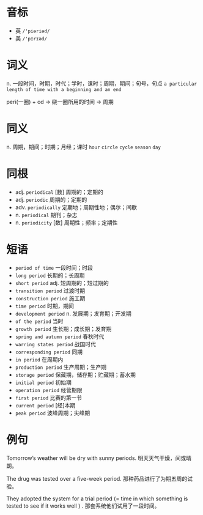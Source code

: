# 音标

- 英 `/'piəriəd/`
- 美 `/'pɪrɪəd/`

# 词义

n. 一段时间，时期，时代；学时，课时；周期，期间；句号，句点
`a particular length of time with a beginning and an end`



peri(一圈) + od → 绕一圈所用的时间 → 周期

# 同义

n. 周期，期间；时期；月经；课时
`hour` `circle` `cycle` `season` `day`

# 同根

- adj. `periodical` [数] 周期的；定期的
- adj. `periodic` 周期的；定期的
- adv. `periodically` 定期地；周期性地；偶尔；间歇
- n. `periodical` 期刊；杂志
- n. `periodicity` [数] 周期性；频率；定期性

# 短语

- `period of time` 一段时间；时段
- `long period` 长期的；长周期
- `short period` adj. 短周期的；短过期的
- `transition period` 过渡时期
- `construction period` 施工期
- `time period` 时期，期间
- `development period` n. 发展期；发育期；开发期
- `of the period` 当时
- `growth period` 生长期；成长期；发育期
- `spring and autumn period` 春秋时代
- `warring states period` 战国时代
- `corresponding period` 同期
- `in period` 在周期内
- `production period` 生产周期；生产期
- `storage period` 保藏期，储存期；贮藏期；蓄水期
- `initial period` 初始期
- `operation period` 经营期限
- `first period` 比赛的第一节
- `current period` [经]本期
- `peak period` 波峰周期；尖峰期

# 例句

Tomorrow’s weather will be dry with sunny periods.
明天天气干燥，间或晴朗。

The drug was tested over a five-week period.
那种药品进行了为期五周的试验。

They adopted the system for a trial period (= time in which something is tested to see if it works well ) .
那套系统他们试用了一段时间。


